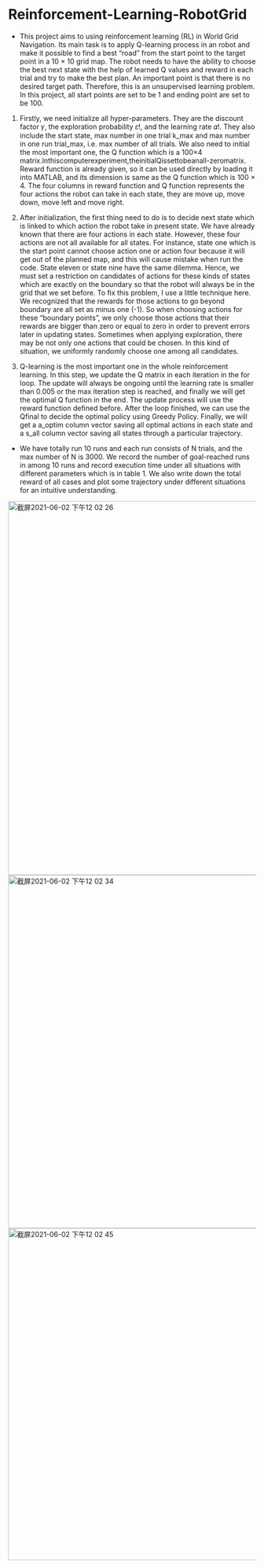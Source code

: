 # Reinforcement-Learning-RobotGrid
- This project aims to using reinforcement learning (RL) in World Grid Navigation. Its main task is to apply Q-learning process in an robot and make it possible to find a best “road” from the start point to the target point in a 10 × 10 grid map. The robot needs to have the ability to choose the best next state with the help of learned Q values and reward in each trial and try to make the best plan. An important point is that there is no desired target path. Therefore, this is an unsupervised learning problem. In this project, all start points are set to be 1 and ending point are set to be 100. 

1. Firstly, we need initialize all hyper-parameters. They are the discount factor 𝛾, the exploration probability 𝜀!, and the learning rate 𝛼!. They also include the start state, max number in one trial k_max and max number in one run trial_max, i.e. max number of all trials. We also need to initial the most important one, the Q function which is a 100×4 matrix.Inthiscomputerexperiment,theinitialQissettobeanall-zeromatrix. Reward function is already given, so it can be used directly by loading it into MATLAB, and its dimension is same as the Q function which is 100 × 4. The four columns in reward function and Q function represents the four actions the robot can take in each state, they are move up, move down, move left and move right.

2. After initialization, the first thing need to do is to decide next state which is linked to which action the robot take in present state. We have already known that there are four actions in each state. However, these four actions are not all available for all states. For instance, state one which is the start point cannot choose action one or action four because it will get out of the planned map, and this will cause mistake when run the code. State eleven or state nine have the same dilemma. Hence, we must set a restriction on candidates of actions for these kinds of states which are exactly on the boundary so that the robot will always be in the grid that we set before. To fix this problem, I use a little technique here. We recognized that the rewards for those actions to go beyond boundary are all set as minus one (-1). So when choosing actions for these “boundary points”, we only choose those actions that their rewards are bigger than zero or equal to zero in order to prevent errors later in updating states. Sometimes when applying exploration, there may be not only one actions that could be chosen. In this kind of situation, we uniformly randomly choose one among all candidates.

3. Q-learning is the most important one in the whole reinforcement learning. In this step, we update the Q matrix in each iteration in the for loop. The update will always be ongoing until the learning rate is smaller than 0.005 or the max iteration step is reached, and finally we will get the optimal Q function in the end. The update process will use the reward function defined before. After the loop finished, we can use the Qfinal to decide the optimal policy using Greedy Policy. Finally, we will get a a_optim column vector saving all optimal actions in each state and a s_all column vector saving all states through a particular trajectory.

- We have totally run 10 runs and each run consists of N trials, and the max number of N is 3000. We record the number of goal-reached runs in among 10 runs and record execution time under all situations with different parameters which is in table 1. We also write down the total reward of all cases and plot some trajectory under different situations for an intuitive understanding.

<img width="761" alt="截屏2021-06-02 下午12 02 26" src="https://user-images.githubusercontent.com/65494921/120422416-c73d5f00-c39a-11eb-8bca-d246e16bac39.png">

<img width="719" alt="截屏2021-06-02 下午12 02 34" src="https://user-images.githubusercontent.com/65494921/120422433-ce646d00-c39a-11eb-9888-c255abe28d3c.png">

<img width="676" alt="截屏2021-06-02 下午12 02 45" src="https://user-images.githubusercontent.com/65494921/120422439-d4f2e480-c39a-11eb-94c4-421442ec3e66.png">



